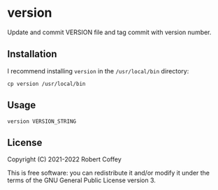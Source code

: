 # version

Update and commit VERSION file and tag commit with version number.


## Installation

I recommend installing `version` in the `/usr/local/bin` directory:

    cp version /usr/local/bin


## Usage

    version VERSION_STRING


## License

Copyright (C) 2021-2022 Robert Coffey

This is free software: you can redistribute it and/or modify it under the terms
of the GNU General Public License version 3.
